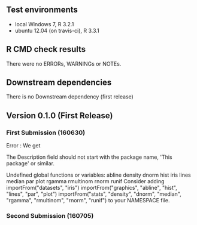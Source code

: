 ## Test environments
* local Windows 7, R 3.2.1
* ubuntu 12.04 (on travis-ci), R 3.3.1

## R CMD check results
There were no ERRORs, WARNINGs or NOTEs. 

## Downstream dependencies
There is no Downstream dependency (first release)




## Version 0.1.0 (First Release)

### First Submission (160630)
Error :
We get

The Description field should not start with the package name,
  'This package' or similar.

Undefined global functions or variables:
  abline density dnorm hist iris lines median par plot rgamma rmultinom
  rnorm runif
Consider adding
  importFrom("datasets", "iris")
  importFrom("graphics", "abline", "hist", "lines", "par", "plot")
  importFrom("stats", "density", "dnorm", "median", "rgamma",
             "rmultinom", "rnorm", "runif")
to your NAMESPACE file.

### Second Submission (160705)